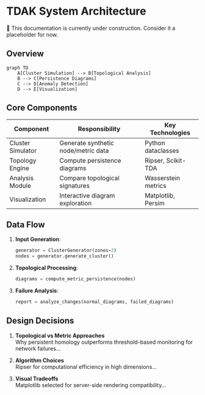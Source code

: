 # TDAK System Architecture

:construction: This documentation is currently under construction. Consider it a placeholder for now.

## Overview
```mermaid
graph TD
    A[Cluster Simulation] --> B[Topological Analysis]
    B --> C[Persistence Diagrams]
    C --> D[Anomaly Detection]
    D --> E[Visualization]
```

## Core Components
| Component          | Responsibility                          | Key Technologies       |
|--------------------|-----------------------------------------|------------------------|
| Cluster Simulator  | Generate synthetic node/metric data     | Python dataclasses     |
| Topology Engine    | Compute persistence diagrams            | Ripser, Scikit-TDA     |
| Analysis Module    | Compare topological signatures          | Wasserstein metrics    |
| Visualization      | Interactive diagram exploration         | Matplotlib, Persim     |

## Data Flow
1. **Input Generation**:
   ```python
   generator = ClusterGenerator(zones=3)
   nodes = generator.generate_cluster()
   ```

2. **Topological Processing**:
   ```python
   diagrams = compute_metric_persistence(nodes)
   ```

3. **Failure Analysis**:
   ```python
   report = analyze_changes(normal_diagrams, failed_diagrams)
   ```

## Design Decisions
1. **Topological vs Metric Approaches**  
   Why persistent homology outperforms threshold-based monitoring for network failures...

2. **Algorithm Choices**  
   Ripser for computational efficiency in high dimensions...

3. **Visual Tradeoffs**  
   Matplotlib selected for server-side rendering compatibility...
